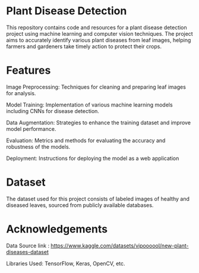 # Plant Disease Detection

This repository contains code and resources for a plant disease detection project using machine learning and computer vision techniques.
The project aims to accurately identify various plant diseases from leaf images, helping farmers and gardeners take timely action to protect their crops.

# Features

Image Preprocessing: Techniques for cleaning and preparing leaf images for analysis.

Model Training: Implementation of various machine learning models including CNNs for disease detection.

Data Augmentation: Strategies to enhance the training dataset and improve model performance.

Evaluation: Metrics and methods for evaluating the accuracy and robustness of the models. 

Deployment: Instructions for deploying the model as a web application

# Dataset
The dataset used for this project consists of labeled images of healthy and diseased leaves, sourced from publicly available databases.

# Acknowledgements
Data Source link : https://www.kaggle.com/datasets/vipoooool/new-plant-diseases-dataset

Libraries Used: TensorFlow, Keras, OpenCV, etc.

